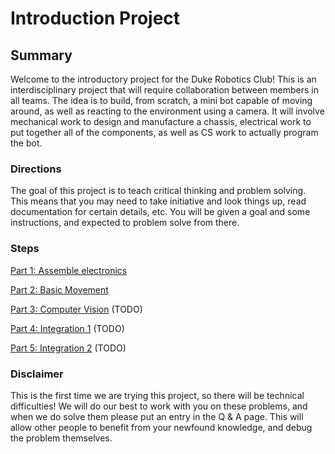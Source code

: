 # Introduction Project

## Summary

Welcome to the introductory project for the Duke Robotics Club! This is an interdisciplinary project that will require collaboration between members in all teams. The idea is to build, from scratch, a mini bot capable of moving around, as well as reacting to the environment using a camera. It will involve mechanical work to design and manufacture a chassis, electrical work to put together all of the components, as well as CS work to actually program the bot.

### Directions

The goal of this project is to teach critical thinking and problem solving. This means that you may need to take initiative and look things up, read documentation for certain details, etc. You will be given a goal and some instructions, and expected to problem solve from there.

### Steps

[Part 1: Assemble electronics](part-1-electrical-assembly.md)

[Part 2: Basic Movement](part-2-basic-movement.md)

[Part 3: Computer Vision](part-3-cv.md) (TODO)

[Part 4: Integration 1](part-4-integration-1.md) (TODO)

[Part 5: Integration 2](part-5-integration-2.md) (TODO)

### Disclaimer

This is the first time we are trying this project, so there will be technical difficulties! We will do our best to work with you on these problems, and when we do solve them please put an entry in the Q & A page. This will allow other people to benefit from your newfound knowledge, and debug the problem themselves.



